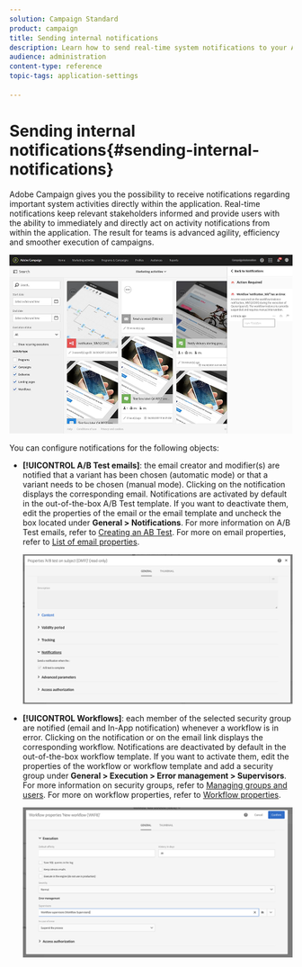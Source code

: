 ```yaml
---
solution: Campaign Standard
product: campaign
title: Sending internal notifications
description: Learn how to send real-time system notifications to your Adobe Campaign users.
audience: administration
content-type: reference
topic-tags: application-settings

---
```


# Sending internal notifications{#sending-internal-notifications}

Adobe Campaign gives you the possibility to receive notifications regarding important system activities directly within the application. Real-time notifications keep relevant stakeholders informed and provide users with the ability to immediately and directly act on activity notifications from within the application. The result for teams is advanced agility, efficiency and smoother execution of campaigns.

![](assets/pulse_3.png)

You can configure notifications for the following objects:

* **[!UICONTROL A/B Test emails]**: the email creator and modifier(s) are notified that a variant has been chosen (automatic mode) or that a variant needs to be chosen (manual mode). Clicking on the notification displays the corresponding email. Notifications are activated by default in the out-of-the-box A/B Test template. If you want to deactivate them, edit the properties of the email or the email template and uncheck the box located under **General > Notifications**. For more information on A/B Test emails, refer to [Creating an AB Test](../../channels/using/designing-an-a-b-test-email.md). For more on email properties, refer to [List of email properties](../../administration/using/configuring-email-channel.md#list-of-email-properties).

  ![](assets/pulse_2.png)

* **[!UICONTROL Workflows]**: each member of the selected security group are notified (email and In-App notification) whenever a workflow is in error. Clicking on the notification or on the email link displays the corresponding workflow. Notifications are deactivated by default in the out-of-the-box workflow template. If you want to activate them, edit the properties of the workflow or workflow template and add a security group under **General > Execution > Error management > Supervisors**. For more information on security groups, refer to [Managing groups and users](../../administration/using/managing-groups-and-users.md). For more on workflow properties, refer to [Workflow properties](../../automating/using/managing-execution-options.md).

  ![](assets/pulse_1.png)
